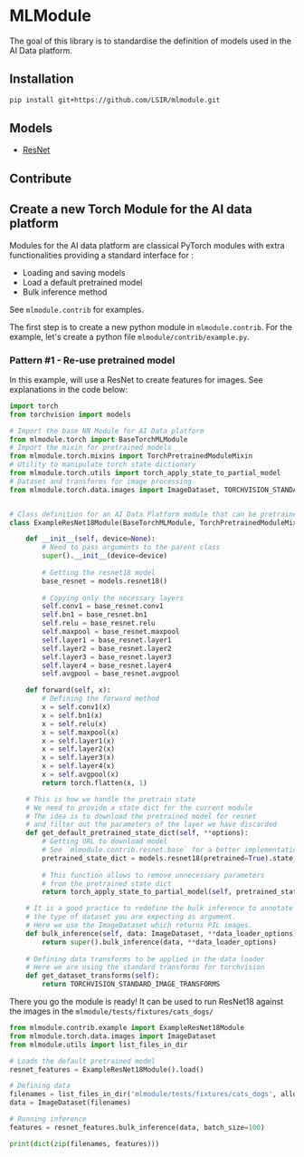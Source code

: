 # MLModule

The goal of this library is to standardise the definition of models
used in the AI Data platform.

## Installation

```bash
pip install git+https://github.com/LSIR/mlmodule.git
```

## Models

* [ResNet](docs/ResNet.md)

## Contribute

## Create a new Torch Module for the AI data platform

Modules for the AI data platform are classical PyTorch modules with extra functionalities 
providing a standard interface for :

* Loading and saving models
* Load a default pretrained model
* Bulk inference method

See `mlmodule.contrib` for examples.

The first step is to create a new python module in `mlmodule.contrib`.
For the example, let's create a python file `mlmodule/contrib/example.py`.

### Pattern #1 - Re-use pretrained model

In this example, will use a ResNet to create features for images.
See explanations in the code below:

```python
import torch
from torchvision import models

# Import the base NN Module for AI Data platform
from mlmodule.torch import BaseTorchMLModule
# Import the mixin for pretrained models
from mlmodule.torch.mixins import TorchPretrainedModuleMixin
# Utility to manipulate torch state dictionary
from mlmodule.torch.utils import torch_apply_state_to_partial_model
# Dataset and transforms for image processing
from mlmodule.torch.data.images import ImageDataset, TORCHVISION_STANDARD_IMAGE_TRANSFORMS


# Class definition for an AI Data Platform module that can be pretrained
class ExampleResNet18Module(BaseTorchMLModule, TorchPretrainedModuleMixin):

    def __init__(self, device=None):
        # Need to pass arguments to the parent class
        super().__init__(device=device)
        
        # Getting the resnet18 model
        base_resnet = models.resnet18()
        
        # Copying only the necessary layers
        self.conv1 = base_resnet.conv1
        self.bn1 = base_resnet.bn1
        self.relu = base_resnet.relu
        self.maxpool = base_resnet.maxpool
        self.layer1 = base_resnet.layer1
        self.layer2 = base_resnet.layer2
        self.layer3 = base_resnet.layer3
        self.layer4 = base_resnet.layer4
        self.avgpool = base_resnet.avgpool

    def forward(self, x):
        # Defining the forward method
        x = self.conv1(x)
        x = self.bn1(x)
        x = self.relu(x)
        x = self.maxpool(x)
        x = self.layer1(x)
        x = self.layer2(x)
        x = self.layer3(x)
        x = self.layer4(x)
        x = self.avgpool(x)
        return torch.flatten(x, 1)

    # This is how we handle the pretrain state
    # We need to provide a state dict for the current module
    # The idea is to download the pretrained model for resnet 
    # and filter out the parameters of the layer we have discarded
    def get_default_pretrained_state_dict(self, **options):
        # Getting URL to download model
        # See `mlmodule.contrib.resnet.base` for a better implementation
        pretrained_state_dict = models.resnet18(pretrained=True).state_dict()
        
        # This function allows to remove unnecessary parameters 
        # from the pretrained state dict
        return torch_apply_state_to_partial_model(self, pretrained_state_dict)

    # It is a good practice to redefine the bulk inference to annotate
    # the type of dataset you are expecting as argument.
    # Here we use the ImageDataset which returns PIL images.
    def bulk_inference(self, data: ImageDataset, **data_loader_options):
        return super().bulk_inference(data, **data_loader_options)
    
    # Defining data transforms to be applied in the data loader
    # Here we are using the standard transforms for torchvision
    def get_dataset_transforms(self):
        return TORCHVISION_STANDARD_IMAGE_TRANSFORMS

```

There you go the module is ready! It can be used to run ResNet18 
against the images in the `mlmodule/tests/fixtures/cats_dogs/`

```python
from mlmodule.contrib.example import ExampleResNet18Module
from mlmodule.torch.data.images import ImageDataset
from mlmodule.utils import list_files_in_dir

# Loads the default pretrained model
resnet_features = ExampleResNet18Module().load()

# Defining data
filenames = list_files_in_dir('mlmodule/tests/fixtures/cats_dogs', allowed_extensions='jpg')
data = ImageDataset(filenames)

# Running inference
features = resnet_features.bulk_inference(data, batch_size=100)

print(dict(zip(filenames, features)))

```